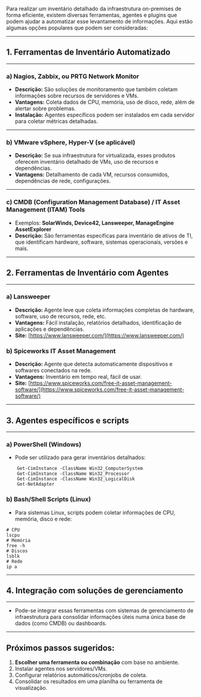 Para realizar um inventário detalhado da infraestrutura on-premises de forma eficiente, existem diversas ferramentas, agentes e plugins que podem ajudar a automatizar esse levantamento de informações. Aqui estão algumas opções populares que podem ser consideradas:

* * *

## 1. Ferramentas de Inventário Automatizado
-----------------------------------------

### **a) Nagios, Zabbix, ou PRTG Network Monitor**

*   **Descrição:** São soluções de monitoramento que também coletam informações sobre recursos de servidores e VMs.
*   **Vantagens:** Coleta dados de CPU, memória, uso de disco, rede, além de alertar sobre problemas.
*   **Instalação:** Agentes específicos podem ser instalados em cada servidor para coletar métricas detalhadas.

* * *

### **b) VMware vSphere, Hyper-V (se aplicável)**

*   **Descrição:** Se sua infraestrutura for virtualizada, esses produtos oferecem inventário detalhado de VMs, uso de recursos e dependências.
*   **Vantagens:** Detalhamento de cada VM, recursos consumidos, dependências de rede, configurações.

* * *

### **c) CMDB (Configuration Management Database) / IT Asset Management (ITAM) Tools**

*   Exemplos: **SolarWinds, Device42, Lansweeper, ManageEngine AssetExplorer**
*   **Descrição:** São ferramentas específicas para inventário de ativos de TI, que identificam hardware, software, sistemas operacionais, versões e mais.

* * *

## 2. Ferramentas de Inventário com Agentes
----------------------------------------

### **a) Lansweeper**

*   **Descrição:** Agente leve que coleta informações completas de hardware, software, uso de recursos, rede, etc.
*   **Vantagens:** Fácil instalação, relatórios detalhados, identificação de aplicações e dependências.
*   **Site:** [https://www.lansweeper.com/](https://www.lansweeper.com/)

### **b) Spiceworks IT Asset Management**

*   **Descrição:** Agente que detecta automaticamente dispositivos e softwares conectados na rede.
*   **Vantagens:** Inventário em tempo real, fácil de usar.
*   **Site:** [https://www.spiceworks.com/free-it-asset-management-software/](https://www.spiceworks.com/free-it-asset-management-software/)

* * *

## 3. Agentes específicos e scripts
--------------------------------

### **a) PowerShell (Windows)**

*   Pode ser utilizado para gerar inventários detalhados:

``` # Listar informações de CPU, memória, disco, rede
    Get-CimInstance -ClassName Win32_ComputerSystem
    Get-CimInstance -ClassName Win32_Processor
    Get-CimInstance -ClassName Win32_LogicalDisk
    Get-NetAdapter
```

### **b) Bash/Shell Scripts (Linux)**

*   Para sistemas Linux, scripts podem coletar informações de CPU, memória, disco e rede:

```
# CPU
lscpu
# Memória
free -h
# Discos
lsblk
# Rede
ip a
```

* * *

## 4. Integração com soluções de gerenciamento
-------------------------------------------

*   Pode-se integrar essas ferramentas com sistemas de gerenciamento de infraestrutura para consolidar informações úteis numa única base de dados (como CMDB) ou dashboards.

* * *

Próximos passos sugeridos:
--------------------------

1.  **Escolher uma ferramenta ou combinação** com base no ambiente.
2.  Instalar agentes nos servidores/VMs.
3.  Configurar relatórios automáticos/cronjobs de coleta.
4.  Consolidar os resultados em uma planilha ou ferramenta de visualização.
